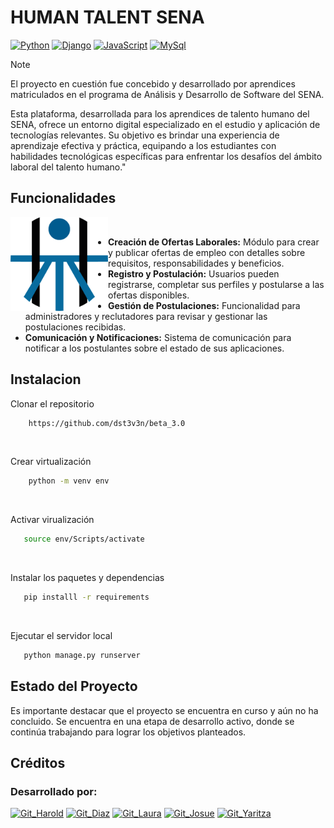# HUMAN TALENT SENA
[![Python](https://img.shields.io/badge/Python-1.12.1+-005B8F?style=for-the-badge&logo=python&logoColor=005B8F&labelColor=black)](https://www.python.org/)
[![Django](https://img.shields.io/badge/javascript-ES2021-005B8F?style=for-the-badge&logo=javascript&logoColor=005B8F&labelColor=black)](#)
[![JavaScript](https://img.shields.io/badge/django-5.0.1+-005B8F?style=for-the-badge&logo=django&logoColor=005B8F&labelColor=black)](https://www.djangoproject.com/)
[![MySql](https://img.shields.io/badge/mysql-8.2.0+-005B8F?style=for-the-badge&logo=mysql&logoColor=005B8F&labelColor=black)](https://www.mysql.com/)

>[!NOTE]
>El proyecto en cuestión fue concebido y desarrollado por aprendices matriculados en el programa de Análisis y Desarrollo de Software del SENA.

Esta plataforma, desarrollada para los aprendices de talento humano del SENA, ofrece un entorno digital especializado en el estudio y aplicación de tecnologías relevantes. Su objetivo es brindar una experiencia de aprendizaje efectiva y práctica, equipando a los estudiantes con habilidades tecnológicas específicas para enfrentar los desafíos del ámbito laboral del talento humano."


## Funcionalidades

<div style="display:block;text-align:left"><img align="left" src="HumanTalent/static/img/logo.png" border="0" style="width:156px;">

<br>

- **Creación de Ofertas Laborales:** Módulo para crear y publicar ofertas de empleo con detalles sobre requisitos, responsabilidades y beneficios.
- **Registro y Postulación:** Usuarios pueden registrarse, completar sus perfiles y postularse a las ofertas disponibles.
- **Gestión de Postulaciones:** Funcionalidad para administradores y reclutadores para revisar y gestionar las postulaciones recibidas.
- **Comunicación y Notificaciones:** Sistema de comunicación para notificar a los postulantes sobre el estado de sus aplicaciones.
  

</div>

## Instalacion

Clonar el repositorio
```bash
    https://github.com/dst3v3n/beta_3.0
```

<br>

Crear virtualización
```bash
    python -m venv env
```

<br>

Activar virualización
```bash
   source env/Scripts/activate
```

<br>

Instalar los paquetes y dependencias
```bash
   pip installl -r requirements
```

<br>

Ejecutar el servidor local
```bash
   python manage.py runserver
```

## Estado del Proyecto

Es importante destacar que el proyecto se encuentra en curso y aún no ha concluido. Se encuentra en una etapa de desarrollo activo, donde se continúa trabajando para lograr los objetivos planteados.

## Créditos

### Desarrollado por:

[![Git_Harold](https://img.shields.io/badge/Guthub-Harold-005B8F?style=for-the-badge&logo=github&logoColor=005B8F&labelColor=black)](https://github.com/dst3v3n)
[![Git_Diaz](https://img.shields.io/badge/Guthub-Sebastian-005B8F?style=for-the-badge&logo=github&logoColor=005B8F&labelColor=black)](https://github.com/sdiaz27)
[![Git_Laura](https://img.shields.io/badge/Guthub-Laura-005B8F?style=for-the-badge&logo=github&logoColor=005B8F&labelColor=black)](https://github.com/lauraroseroochoa)
[![Git_Josue](https://img.shields.io/badge/Guthub-Josue-005B8F?style=for-the-badge&logo=github&logoColor=005B8F&labelColor=black)](https://github.com/JosueTorres2108)
[![Git_Yaritza](https://img.shields.io/badge/Guthub-Yaritza-005B8F?style=for-the-badge&logo=github&logoColor=005B8F&labelColor=black)](https://github.com/yaritzacl)
